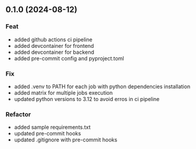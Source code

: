 ## 0.1.0 (2024-08-12)

### Feat

- added github actions ci pipeline
- added devcontainer for frontend
- added devcontainer for backend
- added pre-commit config and pyproject.toml

### Fix

- added .venv to PATH for each job with python dependencies installation
- added matrix for multiple jobs execution
- updated python versions to 3.12 to avoid erros in ci pipeline

### Refactor

- added sample requirements.txt
- updated pre-commit hooks
- updated .gitignore with pre-commit hooks
